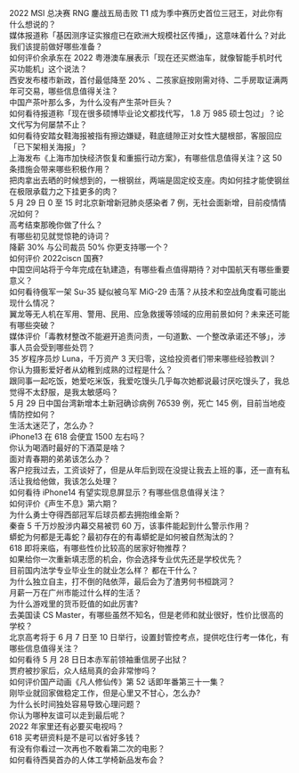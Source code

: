 2022 MSI 总决赛 RNG 鏖战五局击败 T1 成为季中赛历史首位三冠王，对此你有什么想说的？  
媒体报道称「基因测序证实猴痘已在欧洲大规模社区传播」，这意味着什么？对此我们该提前做好哪些准备？  
如何评价余承东在 2022 粤港澳车展表示「现在还买燃油车，就像智能手机时代买功能机」这个说法？  
西安发布楼市新政，首付最低降至 20% 、二孩家庭按刚需对待、二手房取证满两年可交易，哪些信息值得关注？  
中国产茶叶那么多，为什么没有产生茶叶巨头？  
如何看待报道称「现在很多硕博毕业论文都找代写， 1.8 万 985 硕士包过」？论文代写为何屡禁不止？  
如何看待安踏女鞋海报被指有擦边嫌疑，鞋底缝隙正对女性大腿根部，客服回应「已下架相关海报」？  
上海发布《上海市加快经济恢复和重振行动方案》，有哪些信息值得关注？这 50 条措施会带来哪些积极作用？  
把肉拿出去晒的时候想到的，一根钢丝，两端是固定绞支座。肉如何挂才能使钢丝在极限承载力之下挂更多的肉？  
5 月 29 日 0 至 15 时北京新增新冠肺炎感染者 7 例，无社会面新增，目前疫情情况如何？  
高考结束那晚你做了什么？  
有哪些初见就觉惊艳的诗词？  
降薪 30% 与公司裁员 50% 你更支持哪一个？  
如何评价 2022ciscn 国赛?  
中国空间站将于今年完成在轨建造，有哪些看点值得期待？对中国航天有哪些重要意义？  
如何看待俄军一架 Su-35 疑似被乌军 MiG-29 击落？从技术和空战角度看可能出现什么情况？  
翼龙等无人机在军用、警用、民用、应急救援等领域的应用前景如何？未来还可能有哪些突破？  
媒体评价「毒教材整改不能避开追责问责，一句道歉、一个整改承诺还不够」，涉事人员会受到哪些处罚？  
35 岁程序员炒 Luna，千万资产 3 天归零，这给投资者们带来哪些经验教训？  
你认为摄影爱好者从幼稚到成熟的过程是什么？  
跟同事一起吃饭，她爱吃米饭，我爱吃馒头几乎每次她都说最讨厌吃馒头了，我总觉得不太舒服，是我太敏感吗？  
5 月 29 日中国台湾新增本土新冠确诊病例 76539 例，死亡 145 例，目前当地疫情防控如何？  
生活太迷茫了，怎么办？  
iPhone13 在 618 会便宜 1500 左右吗？  
你认为喝酒时最好的下酒菜是啥？  
面对青春期的弟弟该怎么办？  
客户挖我过去，工资谈好了，但是从年后到现在没提让我去上班的事，还一直有私活让我给他做，我该怎么处理？  
如何看待 iPhone14 有望实现息屏显示？有哪些信息值得关注？  
如何评价《声生不息》第六期？  
为什么勇士夺得西部冠军后球员都去拥抱维金斯？  
秦奋 5 千万炒股涉内幕交易被罚 60 万，该事件能起到什么警示作用？  
蟒蛇为何都是无毒蛇？最初存在的有毒蟒蛇是如何被自然淘汰的？  
618 即将来临，有哪些性价比较高的居家好物推荐？  
如果给你一次重新填志愿的机会，你会选择专业优先还是学校优先？  
目前国内法学专业毕业生的就业怎么样？  都在干什么？  
为什么独立自主，打不倒的陆依萍，最后会为了渣男何书桓跳河？  
月薪一万在广州市能过什么样的生活？  
为什么游戏里的货币贬值的如此厉害?  
去美国读 CS Master，有哪些虽然不知名，但是老师和就业很好，性价比很高的学校？  
北京高考将于 6 月 7 日至 10 日举行，设置封管控考点，提供吃住行考一体化，有哪些信息值得关注？  
如何看待 5 月 28 日日本赤军前领袖重信房子出狱？  
贾府被抄家后，众人结局真的会非常惨吗？  
如何评价国产动画《凡人修仙传》第 52 话即年番第三十一集？  
刚毕业就回家做稳定工作，但是心里又不甘心，怎么办?  
为什么长时间独处容易导致心理问题？  
你认为哪种友谊可以走到最后呢？  
2022 年家里还有必要买电视吗？  
618 买考研资料是不是可以省好多钱？  
有没有你看过一次再也不敢看第二次的电影？  
如何看待西昊首办的人体工学椅新品发布会？  
